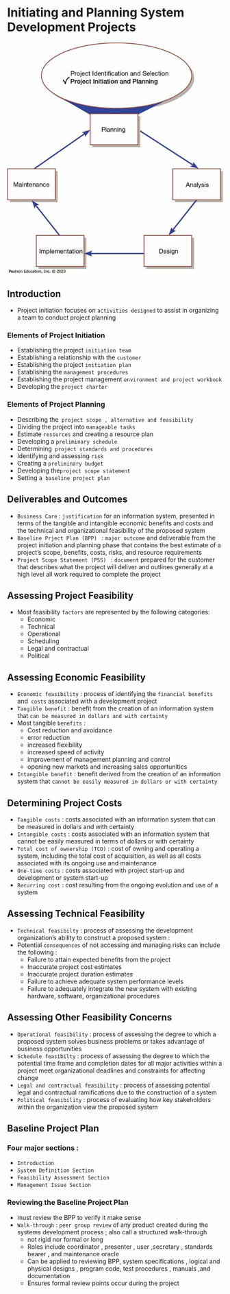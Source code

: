 
# Initiating and Planning System Development Projects

![](../images/Pasted%20image%2020250205222303.png)
## Introduction
- Project initiation focuses on `activities designed` to assist in organizing a team to conduct project planning

### Elements of Project Initiation 
- Establishing the project `initiation team`
- Establishing  a relationship with the `customer`
- Establishing the project `initiation plan`
- Establishing the `management procedures`
- Establishing the project management `environment and project workbook`
- Developing the `project charter`

### Elements of Project Planning 
- Describing the` project scope , alternative and feasibility`
- Dividing the project into `manageable tasks`
- Estimate `resources` and creating a resource plan 
- Developing a `preliminary schedule`
- Determining` project standards and procedures`
- Identifying and assessing `risk`
- Creating a `preliminary budget`
- Developing the` project scope statement `
- Setting a` baseline project plan` 

## Deliverables and Outcomes
- `Business Care` : `justification` for an information system, presented in terms of the tangible and intangible economic benefits and costs and the technical and organizational feasibility of the proposed system
- `Baseline Prject Plan (BPP) ` : `major outcome` and deliverable from the project initiation and planning phase that contains the best estimate of a project’s scope, benefits, costs, risks, and resource requirements
- `Project Scope Statement (PSS) ` : `document` prepared for the customer that describes what the project will deliver and outlines generally at a high level all work required to complete the project

## Assessing Project Feasibility

- Most feasibility `factors` are represented by the following categories:
	- Economic 
	- Technical 
	- Operational
	- Scheduling
	- Legal and contractual
	- Political
## Assessing Economic Feasibility
- `Economic feasibility` :  process of identifying the `financial benefits` and` costs` associated with a development project
- `Tangible benefit` :  benefit from the creation of an information system that `can be measured in dollars and with certainty`
- Most tangible `benefits` :
	- Cost reduction and avoidance
	- error reduction
	- increased flexibility
	- increased speed of activity
	- improvement of management planning and control
	- opening new markets and increasing sales opportunities
- `Intangible benefit` : benefit derived from the creation of an information system that `cannot be easily measured in dollars or with certainty`
## Determining Project Costs
- `Tangible costs` :  costs associated with an information system that can be measured in dollars and with certainty
- `Intangible costs` : costs associated with an information system that cannot be easily measured in terms of dollars or with certainty
- `Total cost of ownership (TCO)` : cost of owning and operating a system, including the total cost of acquisition, as well as all costs associated with its ongoing use and maintenance
- `One-time costs` : costs associated with project start-up and development or system start-up
- `Recurring cost` : cost resulting from the ongoing evolution and use of a system

## Assessing Technical Feasibility
- `Technical feasibilty` : process of assessing the development organization’s ability to construct a proposed system : 
- Potential `consequences` of not accessing and managing risks can include the following : 
	- Failure to attain expected benefits from the project
	- Inaccurate project cost estimates
	- Inaccurate project duration estimates
	- Failure to achieve adequate system performance levels
	- Failure to adequately integrate the new system with existing hardware, software, organizational procedures

## Assessing Other Feasibility Concerns
- `Operational feasibility` : process of assessing the degree to which a proposed system solves business problems or takes advantage of business opportunities
- `Schedule feasibilty` : process of assessing the degree to which the potential time frame and completion dates for all major activities within a project meet organizational deadlines and constraints for affecting change
- `Legal and contractual feasibility` : process of assessing potential legal and contractual ramifications due to the construction of a system
- `Political feasibility` : process of evaluating how key stakeholders within the organization view the proposed system

## Baseline Project Plan
### Four major sections : 
- `Introduction`
- `System Definition Section`
- `Feasibility Assessment Section`
- `Management Issue Section`
### Reviewing the Baseline Project Plan
- must review the BPP to verify it make sense
- `Walk-through` : `peer group review` of any product created during the systems development process ; also call a structured walk-through
	- not rigid nor formal or long
	- Roles include coordinator , presenter , user ,secretary , standards bearer , and maintenance oracle
	- Can be applied to reviewing BPP, system specifications , logical  and physical designs , program code, test procedures , manuals ,and documentation
	- Ensures formal review points occur during the project
